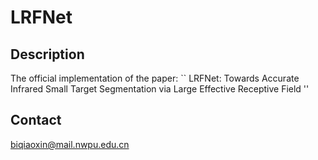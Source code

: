 # LRFNet

## Description
The official implementation of the paper:
`` LRFNet: Towards Accurate Infrared Small Target Segmentation via Large Effective Receptive Field ''
## Contact

biqiaoxin@mail.nwpu.edu.cn

